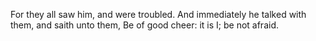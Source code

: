 For they all saw him, and were troubled. And immediately he talked with them, and saith unto them, Be of good cheer: it is I; be not afraid.
